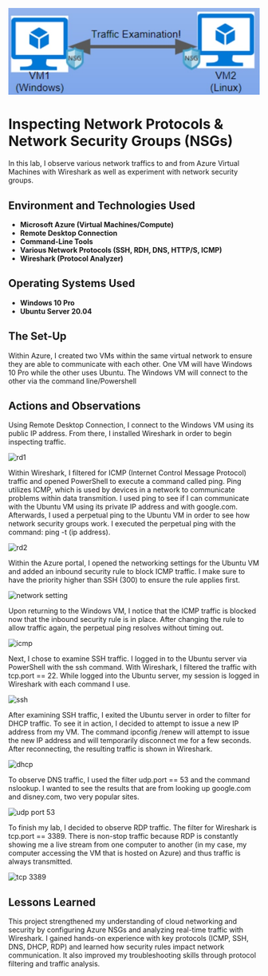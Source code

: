 <p align="center">
  <img src="https://github.com/tranxjason/Azure/blob/main/nsg%20azure.jpg"/>
</p>

<h1>Inspecting Network Protocols & Network Security Groups (NSGs)</h1>
In this lab, I observe various network traffics to and from Azure Virtual Machines with Wireshark as well as experiment with network security groups. 
<br />

<h2>Environment and Technologies Used</h2>

- <b>Microsoft Azure (Virtual Machines/Compute)</b> 
- <b>Remote Desktop Connection</b>
- <b>Command-Line Tools</b>
- <b>Various Network Protocols (SSH, RDH, DNS, HTTP/S, ICMP)</b>
- <b>Wireshark (Protocol Analyzer)</b>

<h2>Operating Systems Used</h2>

- <b>Windows 10 Pro</b> 
- <b>Ubuntu Server 20.04</b>

<h2>The Set-Up</h2>
Within Azure, I created two VMs within the same virtual network to ensure they are able to communicate with each other. One VM will have Windows 10 Pro while the other uses Ubuntu. The Windows VM will connect to the other via the command line/Powershell

<h2>Actions and Observations</h2>

Using Remote Desktop Connection, I connect to the Windows VM using its public IP address. From there, I installed Wireshark in order to begin inspecting traffic.

![rd1](https://github.com/user-attachments/assets/f095fc03-68ed-4765-8c24-40e0f98bea76)

Within Wireshark, I filtered for ICMP (Internet Control Message Protocol) traffic and opened PowerShell to execute a command called ping. Ping utilizes ICMP, which is used by devices in a network to communicate problems within data transmition. I used ping to see if I can communicate with the Ubuntu VM using its private IP address and with google.com. Afterwards, I used a perpetual ping to the Ubuntu VM in order to see how network security groups work. I executed the perpetual ping with the command: ping -t (ip address).

![rd2](https://github.com/user-attachments/assets/9bb3d9b4-e8cb-43e2-a141-19485ba5c69f)

Within the Azure portal, I opened the networking settings for the Ubuntu VM and added an inbound security rule to block ICMP traffic. I make sure to have the priority higher than SSH (300) to ensure the rule applies first.

![network setting](https://github.com/user-attachments/assets/06f6d67b-6a73-47fa-98d2-fdf7a25543bf)

Upon returning to the Windows VM, I notice that the ICMP traffic is blocked now that the inbound security rule is in place. After changing the rule to allow traffic again, the perpetual ping resolves without timing out.

![icmp](https://github.com/user-attachments/assets/5269ccd7-6792-412c-a61d-34480dc61bea)

Next, I chose to examine SSH traffic. I logged in to the Ubuntu server via PowerShell with the ssh command. With Wireshark, I filtered the traffic with tcp.port == 22. While logged into the Ubuntu server, my session is logged in Wireshark with each command I use.

![ssh](https://github.com/user-attachments/assets/5c7915ae-80cf-4825-8da4-71763865653e)

After examining SSH traffic, I exited the Ubuntu server in order to filter for DHCP traffic. To see it in action, I decided to attempt to issue a new IP address from my VM. The command ipconfig /renew will attempt to issue the new IP address and will temporarily disconnect me for a few seconds. After reconnecting, the resulting traffic is shown in Wireshark.

![dhcp](https://github.com/user-attachments/assets/ee17eb6b-8dea-4b53-81b7-0388554b7f88)

To observe DNS traffic, I used the filter udp.port == 53 and the command nslookup. I wanted to see the results that are from looking up google.com and disney.com, two very popular sites.

![udp port 53](https://github.com/user-attachments/assets/e16455a0-8ee6-4484-b49e-926c7d2085b2)

To finish my lab, I decided to observe RDP traffic. The filter for Wireshark is tcp.port == 3389. There is non-stop traffic because RDP is constantly showing me a live stream from one computer to another (in my case, my computer accessing the VM that is hosted on Azure) and thus traffic is always transmitted.

![tcp 3389](https://github.com/user-attachments/assets/dfd1d8ec-670f-4245-a12e-a3312f26a990)

<h2>Lessons Learned</h2>
This project strengthened my understanding of cloud networking and security by configuring Azure NSGs and analyzing real-time traffic with Wireshark. I gained hands-on experience with key protocols (ICMP, SSH, DNS, DHCP, RDP) and learned how security rules impact network communication. It also improved my troubleshooting skills through protocol filtering and traffic analysis.

